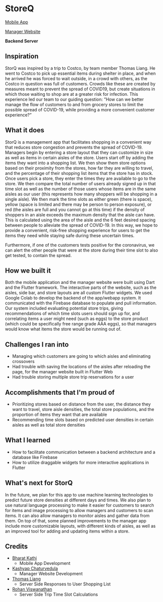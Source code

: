 # StoreQ

[Mobile App](https://github.com/equinox-initiative/storq-flutter)

[Manager Website](https://github.com/equinox-initiative/storq-web)

**Backend Server**

## Inspiration

StorQ was inspired by a trip to Costco, by team member Thomas Liang. He went to Costco to pick up essential items during shelter in place, and when he arrived he was forced to wait outside, in a crowd with others, as the Costco in question was full of customers. Crowds like these are created by measures meant to prevent the spread of COVID19, but create situations in which those waiting to shop are at a greater risk for infection.  This experience led our team to our guiding question: ”How can we better manage the flow of customers to and from grocery stores to limit the possible spread of COVID-19, while providing a more convenient customer experience?”

## What it does

StorQ is a management app that facilitates shopping in a convenient way that reduces store congestion and prevents the spread of COVID-19. Managers begin by entering a store layout that they can customize in size as well as items in certain aisles of the store. Users start off by adding the items they want into a shopping list. We then show them store options based on their proximity from the stores, how far they are willing to travel, and the percentage of their shopping list items that the store has in stock. Once users pick a store, they enter the times they are available to go to the store. We then compare the total number of users already signed up in that time slot as well as the number of those users whose items are in the same aisles as our user (this represents how many shoppers will be shopping in a single aisle). We then mark the time slots as either green (there is space), yellow (space is limited and there may be person to person exposure), or red (the aisles are full and you cannot go at this time) if the density of shoppers in an aisle exceeds the maximum density that the aisle can have. This is calculated using the area of the aisle and the 6 feet desired spacing between people to alleviate the spread of COVID-19. In this way, we hope to provide a convenient, risk-free shopping experience for users to get the items they need while staying safe during these uncertain times.

Furthermore, if one of the customers tests positive for the coronavirus, we can alert the other people that were at the store during their time slot to also get tested, to contain the spread.

## How we built it

Both the mobile application and the manager website were built using Dart and the Flutter framework. The interactive parts of the website, such as the aisles, side bar, and store layouts are all custom Flutter widgets. We used Google Colab to develop the backend of the app/webapp system. It communicated with the Firebase database to populate and pull information. Our system included evaluating potential store trips, giving recommendations of which time slots users should sign up for, and correlating items a user might need (such as eggs) to the store product (which could be specifically free range grade AAA eggs), so that managers would know what items the store would be running out of.

## Challenges I ran into
- Managing which customers are going to which aisles and eliminating crossovers
- Had trouble with saving the locations of the aisles after reloading the page, for the manager website built in Flutter Web
- Had trouble storing multiple store trip reservations for a user
## Accomplishments that I'm proud of
- Prioritizing stores based on distance from the user, the distance they want to travel, store aisle densities, the total store populations, and the proportion of items they want that are available
- Recommending time slots based on predicted user densities in certain aisles as well as total store densities

## What I learned
- How to facilitate communication between a backend architecture and a database like Firebase
- How to utilize draggable widgets for more interactive applications in Flutter

## What's next for StorQ
In the future, we plan for this app to use machine learning technologies to predict future store densities at different days and times. We also plan to use natural language processing to make it easier for customers to search for items and image processing to allow managers and customers to scan items. It can also allow managers to monitor aisles and gather data from them. On top of that, some planned improvements to the manager app include more customizable layouts, with different kinds of aisles, as well as an improved tool for adding and updating items within a store.

## Credits
- [Bharat Kathi](https://github.com/bk1031)
  - Mobile App Development
- [Kashyap Chaturvedula](https://github.com/kashyap456)
  - Manager Website Development
- [Thomas Liang](https://github.com/ThomasLiang123)
  - Server Side Responses to User Shopping List
- [Rohan Viswanathan](https://github.com/rohanviswanathan)
  - Server Side Trip Time Slot Calculations
